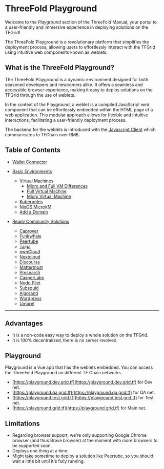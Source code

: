 <h1> ThreeFold Playground </h1>

Welcome to the *Playground* section of the ThreeFold Manual, your portal to a user-friendly and immersive experience in deploying solutions on the TFGrid! 

The ThreeFold Playground is a revolutionary platform that simplifies the deployment process, allowing users to effortlessly interact with the TFGrid using intuitive web components known as weblets. 

## What is the ThreeFold Playground?

The ThreeFold Playground is a dynamic environment designed for both seasoned developers and newcomers alike. It offers a seamless and accessible browser experience, making it easy to deploy solutions on the TFGrid through the use of weblets. 

In the context of the Playground, a weblet is a compiled JavaScript web component that can be effortlessly embedded within the HTML page of a web application. This modular approach allows for flexible and intuitive interactions, facilitating a user-friendly deployment process.

The backend for the weblets is introduced with the [Javascript Client](../javascript/grid3_javascript_readme.md) which communicates to TFChain over RMB.

<h2> Table of Contents </h2>

- [Wallet Connector](./wallet_connector.md)

- [Basic Environments](./basic_environments_readme.md)
  - [Virtual Machines](./vm_intro.md)
    - [Micro and Full VM Differences ](./vm_differences.md)
    - [Full Virtual Machine](./fullVm.md)
    - [Micro Virtual Machine](./vm.md)
  - [Kubernetes](./k8s.md)
  - [NixOS MicroVM](./nixos_micro.md)
  - [Add a Domain](./add_domain.md)

- [Ready Community Solutions](./ready_community_readme.md)
  - [Caprover](./caprover.md)
  - [Funkwhale](./funkwhale.md)
  - [Peertube](./peertube.md)
  - [Taiga](./taiga.md)
  - [ownCloud](./owncloud.md)
  - [Nextcloud](./nextcloud.md)
  - [Discourse](./discourse.md)
  - [Mattermost](./mattermost.md)
  - [Presearch](./presearch.md)
  - [CasperLabs](./casper.md)
  - [Node Pilot](./nodepilot.md)
  - [Subsquid](./subsquid.md)
  - [Algorand](./algorand.md)
  - [Wordpress](./wordpress.md)
  - [Umbrel](./umbrel.md)

***

## Advantages

- It is a non-code easy way to deploy a whole solution on the TFGrid.
- It is 100% decentralized, there is no server involved.

## Playground
Playground is a Vue app that has the weblets embedded. You can access the ThreeFold Playground on different TF Chain networks.
- [https://playground.dev.grid.tf](https://playground.dev.grid.tf) for Dev net.
- [https://playground.qa.grid.tf](https://playground.qa.grid.tf) for QA net.
- [https://playground.test.grid.tf](https://playground.test.grid.tf) for Test net.
- [https://playground.grid.tf](https://playground.grid.tf) for Main net.

## Limitations

- Regarding browser support, we're only supporting Google Chrome browser (and thus Brave browser) at the moment with more browsers to be supported soon.
- Deploys one thing at a time.
- Might take sometime to deploy a solution like Peertube, so you should wait a little bit until it's fully running.